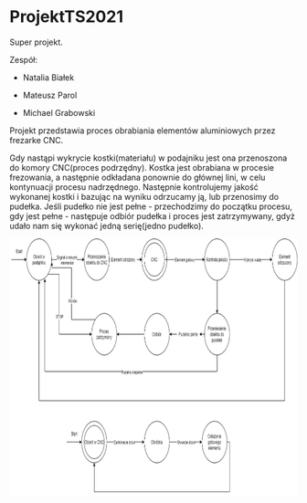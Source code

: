 # ProjektTS2021

Super projekt.

 Zespół:

- Natalia Białek

- Mateusz Parol

- Michael Grabowski

Projekt przedstawia proces obrabiania elementów aluminiowych przez frezarke CNC. 

Gdy nastąpi wykrycie kostki(materiału) w podajniku jest ona przenoszona do komory CNC(proces podrzędny). Kostka jest obrabiana w procesie frezowania, a następnie odkładana ponownie do głównej lini, w celu kontynuacji procesu nadrzędnego. Następnie kontrolujemy jakość wykonanej kostki i bazując na wyniku odrzucamy ją, lub przenosimy do pudełka. Jeśli pudełko nie jest pełne - przechodzimy do początku procesu, gdy jest pełne - następuje odbiór pudełka i proces jest zatrzymywany, gdyż udało nam się wykonać jedną serię(jedno pudełko).



<img src="https://github.com/Evroc/ProjektTS2021/blob/main/superproces.png" width="700" height="450">
